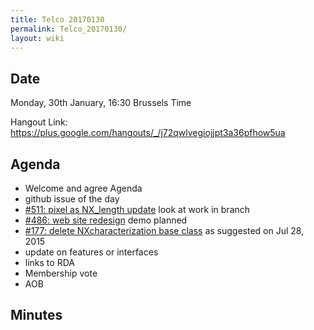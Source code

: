 ```yaml
---
title: Telco 20170130
permalink: Telco_20170130/
layout: wiki
---
```


Date
----

Monday, 30th January, 16:30 Brussels Time

Hangout Link:
<https://plus.google.com/hangouts/_/j72qwlvegiojjpt3a36pfhow5ua>

Agenda
------

-   Welcome and agree Agenda
-   github issue of the day
-   [\#511: pixel as NX\_length
    update](https://github.com/nexusformat/definitions/issues/511) look
    at work in branch
-   [\#486: web site
    redesign](https://github.com/nexusformat/definitions/issues/486)
    demo planned
-   [\#177: delete NXcharacterization base
    class](https://github.com/nexusformat/definitions/issues/177) as
    suggested on Jul 28, 2015
-   update on features or interfaces
-   links to RDA
-   Membership vote
-   AOB

Minutes
-------
